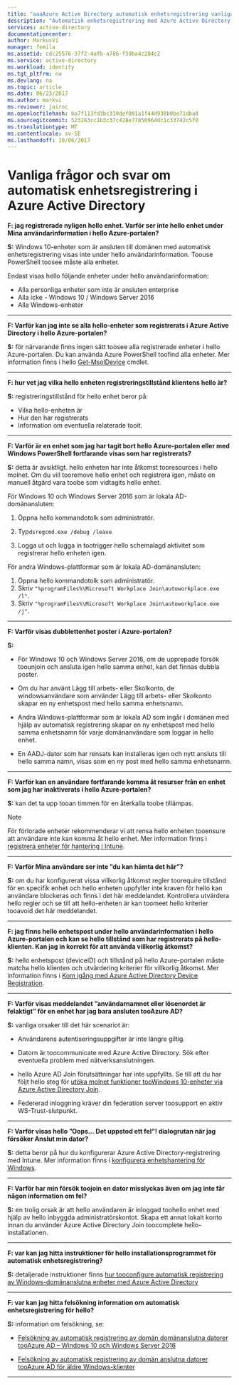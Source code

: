 ```yaml
---
title: "aaaAzure Active Directory automatisk enhetsregistrering vanliga frågor och svar | Microsoft Docs"
description: "Automatisk enhetsregistrering med Azure Active Directory vanliga frågor och svar."
services: active-directory
documentationcenter: 
author: MarkusVi
manager: femila
ms.assetid: cdc25576-37f2-4afb-a786-f59ba4c284c2
ms.service: active-directory
ms.workload: identity
ms.tgt_pltfrm: na
ms.devlang: na
ms.topic: article
ms.date: 06/23/2017
ms.author: markvi
ms.reviewer: jairoc
ms.openlocfilehash: ba7f113fd3bc310def001a1f44d938b0be71dba8
ms.sourcegitcommit: 523283cc1b3c37c428e77850964dc1c33742c5f0
ms.translationtype: MT
ms.contentlocale: sv-SE
ms.lasthandoff: 10/06/2017
---
```

# <a name="azure-active-directory-automatic-device-registration-faq"></a>Vanliga frågor och svar om automatisk enhetsregistrering i Azure Active Directory

**F: jag registrerade nyligen hello enhet. Varför ser inte hello enhet under Mina användarinformation i hello Azure-portalen?**

**S:** Windows 10-enheter som är ansluten till domänen med automatisk enhetsregistrering visas inte under hello användarinformation.
Toouse PowerShell toosee måste alla enheter. 

Endast visas hello följande enheter under hello användarinformation:

- Alla personliga enheter som inte är ansluten enterprise 
- Alla icke - Windows 10 / Windows Server 2016 
- Alla Windows-enheter 

---

**F: Varför kan jag inte se alla hello-enheter som registrerats i Azure Active Directory i hello Azure-portalen?** 

**S:** för närvarande finns ingen sätt toosee alla registrerade enheter i hello Azure-portalen. Du kan använda Azure PowerShell toofind alla enheter. Mer information finns i hello [Get-MsolDevice](/powershell/module/msonline/get-msoldevice?view=azureadps-1.0) cmdlet.

--- 

**F: hur vet jag vilka hello enheten registreringstillstånd klientens hello är?**

**S:** registreringstillstånd för hello enhet beror på:

- Vilka hello-enheten är
- Hur den har registrerats 
- Information om eventuella relaterade tooit. 
 

---

**F: Varför är en enhet som jag har tagit bort hello Azure-portalen eller med Windows PowerShell fortfarande visas som har registrerats?**

**S:** detta är avsiktligt. hello enheten har inte åtkomst tooresources i hello molnet. Om du vill tooremove hello enhet och registrera igen, måste en manuell åtgärd vara toobe som vidtagits hello enhet. 

För Windows 10 och Windows Server 2016 som är lokala AD-domänansluten:

1.  Öppna hello kommandotolk som administratör.

2.  Typ`dsregcmd.exe /debug /leave`

3.  Logga ut och logga in tootrigger hello schemalagd aktivitet som registrerar hello enheten igen. 

För andra Windows-plattformar som är lokala AD-domänansluten:

1.  Öppna hello kommandotolk som administratör.
2.  Skriv `"%programFiles%\Microsoft Workplace Join\autoworkplace.exe /l"`.
3.  Skriv `"%programFiles%\Microsoft Workplace Join\autoworkplace.exe /j"`.

---

**F: Varför visas dubblettenhet poster i Azure-portalen?**

**S:**

-   För Windows 10 och Windows Server 2016, om de upprepade försök toounjoin och ansluta igen hello samma enhet, kan det finnas dubbla poster. 

-   Om du har använt Lägg till arbets- eller Skolkonto, de windowsanvändare som använder Lägg till arbets- eller Skolkonto skapar en ny enhetspost med hello samma enhetsnamn.

-   Andra Windows-plattformar som är lokala AD som ingår i domänen med hjälp av automatisk registrering skapar en ny enhetspost med hello samma enhetsnamn för varje domänanvändare som loggar in hello enhet. 

-   En AADJ-dator som har rensats kan installeras igen och nytt ansluts till hello samma namn, visas som en ny post med hello samma enhetsnamn.

---

**F: Varför kan en användare fortfarande komma åt resurser från en enhet som jag har inaktiverats i hello Azure-portalen?**

**S:** kan det ta upp tooan timmen för en återkalla toobe tillämpas.

>[!Note] 
>För förlorade enheter rekommenderar vi att rensa hello enheten tooensure att användare inte kan komma åt hello enhet. Mer information finns i [registrera enheter för hantering i Intune](https://docs.microsoft.com/intune/deploy-use/enroll-devices-in-microsoft-intune). 


---

**F: Varför Mina användare ser inte ”du kan hämta det här”?**

**S:** om du har konfigurerat vissa villkorlig åtkomst regler toorequire tillstånd för en specifik enhet och hello enheten uppfyller inte kraven för hello kan användare blockeras och finns i det här meddelandet. Kontrollera utvärdera hello regler och se till att hello-enheten är kan toomeet hello kriterier tooavoid det här meddelandet.

---


**F: jag finns hello enhetspost under hello användarinformation i hello Azure-portalen och kan se hello tillstånd som har registrerats på hello-klienten. Kan jag in korrekt för att använda villkorlig åtkomst?**

**S:** hello enhetspost (deviceID) och tillstånd på hello Azure-portalen måste matcha hello klienten och utvärdering kriterier för villkorlig åtkomst. Mer information finns i [Kom igång med Azure Active Directory Device Registration](active-directory-device-registration.md).

---

**F: Varför visas meddelandet ”användarnamnet eller lösenordet är felaktigt” för en enhet har jag bara ansluten tooAzure AD?**

**S:** vanliga orsaker till det här scenariot är:

- Användarens autentiseringsuppgifter är inte längre giltig.

- Datorn är toocommunicate med Azure Active Directory. Sök efter eventuella problem med nätverksanslutningen.

- hello Azure AD Join förutsättningar har inte uppfyllts. Se till att du har följt hello steg för [utöka molnet funktioner tooWindows 10-enheter via Azure Active Directory Join](active-directory-azureadjoin-overview.md).  

- Federerad inloggning kräver din federation server toosupport en aktiv WS-Trust-slutpunkt. 

---

**F: Varför visas hello ”Oops... Det uppstod ett fel”! dialogrutan när jag försöker Anslut min dator?**

**S:** detta beror på hur du konfigurerar Azure Active Directory-registrering med Intune. Mer information finns i [konfigurera enhetshantering för Windows](https://docs.microsoft.com/intune/deploy-use/set-up-windows-device-management-with-microsoft-intune#azure-active-directory-enrollment).  

---

**F: Varför har min försök toojoin en dator misslyckas även om jag inte får någon information om fel?**

**S:** en trolig orsak är att hello användaren är inloggad toohello enhet med hjälp av hello inbyggda administratörskontot. Skapa ett annat lokalt konto innan du använder Azure Active Directory Join toocomplete hello-installationen. 

---

**F: var kan jag hitta instruktioner för hello installationsprogrammet för automatisk enhetsregistrering?**

**S:** detaljerade instruktioner finns [hur tooconfigure automatisk registrering av Windows-domänanslutna enheter med Azure Active Directory](active-directory-conditional-access-automatic-device-registration-setup.md)

---

**F: var kan jag hitta felsökning information om automatisk enhetsregistrering för hello?**

**S:** information om felsökning, se:

- [Felsökning av automatisk registrering av domän domänanslutna datorer tooAzure AD – Windows 10 och Windows Server 2016](active-directory-device-registration-troubleshoot-windows.md)

- [Felsökning av automatisk registrering av domän anslutna datorer tooAzure AD för äldre Windows-klienter](active-directory-device-registration-troubleshoot-windows-legacy.md)
 
---

